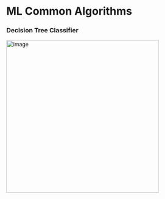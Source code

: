 # ML Common Algorithms

### Decision Tree Classifier

<img width="400" alt="image" src="https://github.com/AbdulHadi806/AI-Advance-Notes/assets/113926529/ec9b2d47-7c04-430f-9930-fba4b7ade618">
